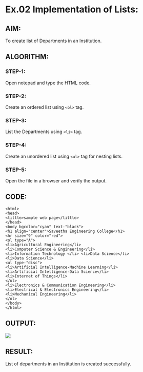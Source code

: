 # Ex.02 Implementation of Lists:

## AIM:
  To create list of Departments in an Institution.

## ALGORITHM:
### STEP-1:
  Open notepad and type the HTML code.

### STEP-2:
  Create an ordered list using ```<ol>``` tag.

### STEP-3:
  List the Departments using ```<li>``` tag.

### STEP-4:
  Create an unordered list using ```<ul>``` tag for nesting lists.

### STEP-5:
  Open the file in a browser and verify the output.
  
## CODE:
```
<html>
<head>
<tittle>sample web page</tittle>
</head>
<body bgcolor="cyan" text-"black">
<h1 align="center">Saveetha Engineering College</h1>
<hr size="9" color="red">
<ol type="A">
<li>Agricultural Engineering</li>
<li>Computer Science & Engineering</li>
<li>Information Technology </li> <li>Data Science</li>
<li>Data Science</li>
<ul type-"disc">
<li>Artificial Intelligence-Machine Learning</li>
<li>Artificial Intelligence-Data Science</li>
<li>Internet of Things</li>
</ul>
<li>Electronics & Communication Engineering</li>
<li>Electrical & Electronics Engineering</li>
<li>Mechanical Engineering</li>
</ol>
</body>
</html>
```

## OUTPUT:


 ![](./file:///home/sec/Ex02_Web-Design/exp2.jpeg)


## RESULT:

  List of departments in an Institution is created successfully.
